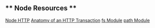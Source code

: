 ## ** Node Resources **

[Node HTTP](https://nodejs.org/api/http.html)
[Anatomy of an HTTP Transaction](https://nodejs.org/en/docs/guides/anatomy-of-an-http-transaction/)
[fs Module](https://nodejs.org/api/fs.html)
[path Module](https://nodejs.org/api/path.html)
